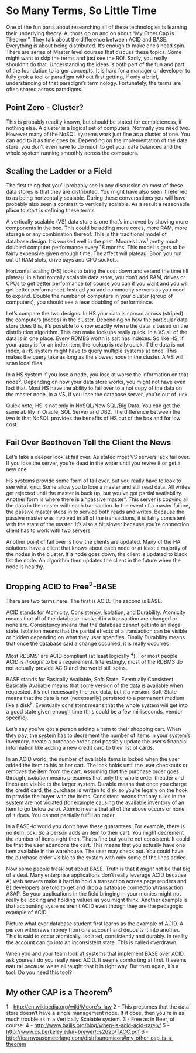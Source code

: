 # So Many Terms, So Little Time
One of the fun parts about researching all of these technologies is learning their underlying theory. Authors go on and on about “My Other Cap is Theorem”. They talk about the difference between ACID and BASE. Everything is about being distributed. It’s enough to make one’s head spin. There are series of Master level courses that discuss these topics. Some might want to skip the terms and just see the ROI. Sadly, you really shouldn’t do that. Understanding the ideas is both part of the fun and part of the foundation to larger concepts. It is hard for a manager or developer to fully grok a tool or paradigm without first getting, if only a brief, understanding of that paradigm’s terminology. Fortunately, the terms are often shared across paradigms.

## Point Zero - Cluster?
This is probably readily known, but should be stated for completeness, if nothing else. A cluster is a logical set of computers. Normally you need two. However many of the NoSQL systems work just fine as a cluster of one. You can add to it as time goes by. Depending on the implementation of the data store, you don’t even have to do much to get your data balanced and the whole system running smoothly across the computers.

## Scaling the Ladder or a Field
The first thing that you’ll probably see in any discussion on most of these data stores is that they are distributed. You might have also seen it referred to as being horizontally scalable. During these conversations you will have probably also seen a contrast to vertically scalable. As a result a reasonable place to start is defining these terms.

A vertically scalable (VS) data store is one that’s improved by shoving more components in the box. This could be adding more cores, more RAM, more storage or any combination thereof. This is the traditional model of database design. It’s worked well in the past. Moore’s Law<sup>1</sup> pretty much doubled computer performance every 18 months. This model is gets to be fairly expensive given enough time. The affect will plateau. Soon you run out of RAM slots, drive bays and CPU sockets.

Horizontal scaling (HS) looks to bring the cost down and extend the time till plateau. In a horizontally scalable data store, you don’t add RAM, drives or CPUs to get better performance (of course you can if you want and you will get better performance). Instead you add commodity servers as you need to expand. Double the number of computers in your cluster (group of computers), you should see a near doubling of performance.

Let’s compare the two designs. In HS your data is spread across (striped) the computers (nodes) in the cluster. Depending on how the particular data store does this, it’s possible to know exactly where the data is based on the distribution algorithm. This can make lookups really quick. In a VS all of the data is in one place. Every RDMBS worth is salt has indexes. So like HS, if your query is for an index item, the lookup is really quick. If the data is not index, a HS system might have to query multiple systems at once. This makes the query take as long as the slowest node in the cluster. A VS will scan local files.

In a HS system if you lose a node, you lose at worse the information on that node<sup>3</sup>. Depending on how your data store works, you might not have even lost that. Most HS have the ability to fail over to a hot copy of the data on the master node. In a VS, if you lose the database server, you’re out of luck. 

Quick note, HS is not only in NoSQL/New SQL/Big Data. You can get the same ability in Oracle, SQL Server and DB2. The difference between the two is that NoSQL provides the benefits of HS out of the box and for low cost.

## Fail Over Beethoven Tell the Client the News
Let’s take a deeper look at fail over. As stated most VS servers lack fail over. If you lose the server, you’re dead in the water until you revive it or get a new one. 

HS systems provide some form of fail over, but you really have to look to see what kind. Some allow you to lose a master and still read data. All writes get rejected until the master is back up, but you’ve got partial availability. Another form is where there is a “passive master”. This server is copying all the data in the master with each transaction. In the event of a master failure, the passive master steps in to service both reads and writes. Because the passive master was involved in all of the transactions, it is fairly consistent with the state of the master. It’s also a bit slower because you’re connection client has to work with two servers.

Another point of fail over is how the clients are updated. Many of the HA solutions have a client that knows about each node or at least a majority of the nodes in the cluster. If a node goes down, the client is updated to black list the node. An algorithm then updates the client in the future when the node is healthy.

## Dropping ACID to Free<sup>2</sup>-BASE
There are two terms here. The first is ACID. The second is BASE. 

ACID stands for Atomicity, Consistency, Isolation, and Durability. Atomicity means that all of the database involved in a transaction are changed or none are. Consistency means that the database cannot get into an illegal state. Isolation means that the partial effects of a transaction can be visible or hidden depending on what they user specifies. Finally Durability means that once the database said a change occurred, it is really occurred.

Most RDBMS’ are ACID compliant (at least logically <sup>4</sup>). For most people ACID is _thought_ to be a requirement. Interestingly, most of the RDBMS do not actually provide ACID and the world still spins. 

BASE stands for Basically Available, Soft-State, Eventually Consistent. Basically Available means that some version of the data is available when requested. It’s not necessarily the true data, but it a version. Soft-State means that the data is not (necessarily) persisted to a permanent medium like a disk<sup>5</sup>. Eventually consistent means that the whole system will get into a good state given enough time (this could be a few milliseconds, vendor specific).

Let’s say you’ve got a person adding a item to their shopping cart. When they pay, the system has to decrement the number of items in your system’s inventory, create a purchase order, and possibly update the user’s financial information like adding a new credit card to their list of cards.

In an ACID world, the number of available items is locked when the user added the item to his or her cart. The lock holds until the user checkouts or removes the item from the cart. Assuming that the purchase order goes through, _isolation_ means presumes that only the whole order (header and lines) are visible to the larger system. Durable means that once you charge the credit card, the purchase is written to disk so you’re legally on the hook to provide the buyer with the items. Consistent means that any rules in the system are not violated (for example causing the available inventory of an item to go below zero). Atomic means that all of the above occurs or none of it does. You cannot partially fulfill an order.

In a BASE-ic world you don’t have these guarantees. For example, there is no item lock. So a person adds an item to their cart. You might decrement the number of items right then. That’s fine but you’re not consistent. It could be that the user abandons the cart. This means that you actually have one item available in the warehouse. The user may check out. You could have the purchase order visible to the system with only some of the lines added.

Now some people freak out about BASE. Truth is that it _might_ not be that big of a deal. Many enterprise applications don’t really leverage ACID because A) web servers make it hard to hold a transaction across page renders and B) developers are told to get and drop a database connection/transaction ASAP. So your applications in the field bringing in your monies might not really be locking and holding values as you might think. Another example is that accounting systems aren’t ACID even though they are the pedagogic example of ACID.

Picture what ever database student first learns as the example of ACID. A person withdraws money from one account and deposits it into another. This is said to occur atomically, isolated, consistently and durably. In reality the account can go into an inconsistent state. This is called overdrawn. 

When you and your team look at systems that implement BASE over ACID, ask yourself do you really need ACID. It seems comforting at first. It seems natural because we’re all taught that it is right way. But then again, it’s a tool. Do you need this tool?

## My other CAP is a Theorem<sup>6</sup>


1 - http://en.wikipedia.org/wiki/Moore's_law
2 - This presumes that the data store doesn’t have a single management node. If it does, then you’re in as much trouble as in a Vertically Scalable system.
3 - Free as in Beer, of course.
4 - http://www.bailis.org/blog/when-is-acid-acid-rarely/
5 - http://www.cs.berkeley.edu/~brewer/cs262b/TACC.pdf
6 - http://learnyousomeerlang.com/distribunomicon#my-other-cap-is-a-theorem